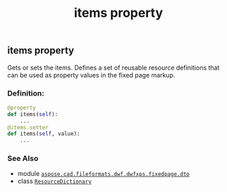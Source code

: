 ﻿---
title: items property
second_title: Aspose.CAD for Python via .NET API References
description: 
type: docs
weight: 30
url: /python-net/aspose.cad.fileformats.dwf.dwfxps.fixedpage.dto/resourcedictionary/items/
is_root: false
---

## items property


Gets or sets the items.
Defines a set of reusable resource definitions that can be used as property values in the fixed page markup.
### Definition:
```python
@property
def items(self):
    ...
@items.setter
def items(self, value):
    ...
```

### See Also
* module [`aspose.cad.fileformats.dwf.dwfxps.fixedpage.dto`](../../)
* class [`ResourceDictionary`](/cad/python-net/aspose.cad.fileformats.dwf.dwfxps.fixedpage.dto/resourcedictionary)
